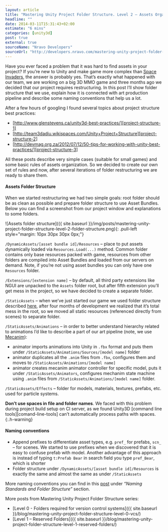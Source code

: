 ```yaml
---
layout: article
title: "Mastering Unity Project Folder Structure. Level 2 – Assets Organization"
headline: ""
date: 2014-03-11T15:31:43+02:00
estimate: "6 mins"
categories: [unity3d]
post: true
external: true
sourceName: "Nravo Developers"
sourceUrl: "http://developers.nravo.com/mastering-unity-project-folder-structure-level-2-assets-organization"
---
```



Have you ever faced a problem that it was hard to find assets in your project? If you’re new to Unity and make game more complex than [Space Invaders][space-invanders], the answer is probably yes. That’s exactly what happened with our team, we are working on a big 3D MMO game and three months ago we decided that our project requires restructuring. In this post I’ll show folder structure that we use, explain how it is connected with art production pipeline and describe some naming conventions that help us a lot.


After a few hours of googling I found several topics about project structure best practices:

- [http://www.glenstevens.ca/unity3d-best-practices/][project-structure-1]
- [http://team3dadiu.wikispaces.com/Unity+Project+Structure][project-structure-2]
- [http://devmag.org.za/2012/07/12/50-tips-for-working-with-unity-best-practices/][project-structure-3]

All these posts describe very simple cases (suitable for small games) and some basic rules of assets organization. So we decided to create our own set of rules and now, after several iterations of folder restructuring we are ready to share them.


#### Assets Folder Structure

When we started restructuring we had two simple goals: root folder should be as clean as possible and prepare folder structure to use Asset Bundles. Below you can find a screenshot from our project window and explanations to some folders.

 ![Assets folder structure]({{ site.baseurl }}/img/posts/mastering-unity-project-folder-structure-level-2-folder-structure.png){: .pull-left style="margin: 10px 30px 30px 0px;"}

`/DynamicAssets/[asset bundle id]/Resources` – place to put assets dynamically loaded via `Resources.Load(...)` method. Common folder contains only base resources packed with game, resources from other folders are compiled into Asset Bundles and loaded from our servers on demand. Note, if you’re not using asset bundles you can only have one `Resources` folder.


`/Extensions/[extension name]` – by default, all third party extensions like NGUI are unpacked to the `Assets` folder root, but after fifth extension you’ll get mess in the project, so we have decided to create a separate folder.


`/StaticAssets` – when we’ve just started our game we used folder structure described [here](http://devmag.org.za/2012/07/12/50-tips-for-working-with-unity-best-practices/), after four months of development we realized that it’s total mess in the root, so we moved all static resources (referenced directly from scenes) to separate folder.


`/StaticAssets/Animations` – in order to better understand hierarchy related to animations I’d like to describe a part of our art pipeline (note, we use [Mecanim](https://docs.unity3d.com/Documentation/Manual/MecanimAnimationSystem.html)):

- animator imports animations into Unity in `.fbx` format and puts them under `/StaticAssets/Animations/Sources/[model name]` folder
- animator duplicates all the `.anim` files from `.fbx`, configures them and moves to `/StaticAssets/Animations/[model name]`
- animator creates mecanim animator controller for specific model, puts it under `/StaticAssets/Animators`, configures mechanim state machine using `.anim` files from `/StaticAssets/Animations/[model name]` folder.


`/StaticAssets/Effects` – folder for models, materials, textures, prefabs, etc. used for particle systems.


**Don’t use spaces in file and folder names**. We faced with this problem during project build setup on CI server, as we found Unity3D [command line tools][comand-line-tools] can’t automatically process paths with spaces.
{:.h-warning}


#### Naming conventions

- Append prefixes to differentiate asset types, e.g. `pref_` for prefabs, `scn_` – for scenes. We started to use prefixes when we discovered that it is easy to confuse prefab with model. Another advantage of this approach is instead of typing `t:Prefab Bear` in search field you type `pref_Bear`, which is shorter
- Folder structure under `/DynamicAssets/[asset bundle id]/Resources` is exactly the same and almost the same as under `/StaticAssets`


More naming conventions you can find in this [post][naming-convention-post] under *“Naming Standards and Folder Structure”* section.


More posts from Mastering Unity Project Folder Structure series:


- [Level 0 - Folders required for version control systems]({{ site.baseurl }}/blog/mastering-unity-project-folder-structure-level-0-vcs/)
- [Level 1 – Reserved Folders]({{ site.baseurl }}/blog/mastering-unity-project-folder-structure-level-1-reserved-folders/)

[space-invanders]: https://www.google.com/search?q=Space+Invaders&oq=Space+Invaders
[project-structure-1]: http://www.glenstevens.ca/unity3d-best-practices/
[project-structure-2]: http://team3dadiu.wikispaces.com/Unity+Project+Structure
[project-structure-3]: http://devmag.org.za/2012/07/12/50-tips-for-working-with-unity-best-practices/
[command-line-tools]: https://docs.unity3d.com/Documentation/Manual/CommandLineArguments.html
[naming-convention-post]: http://www.glenstevens.ca/unity3d-best-practices/
